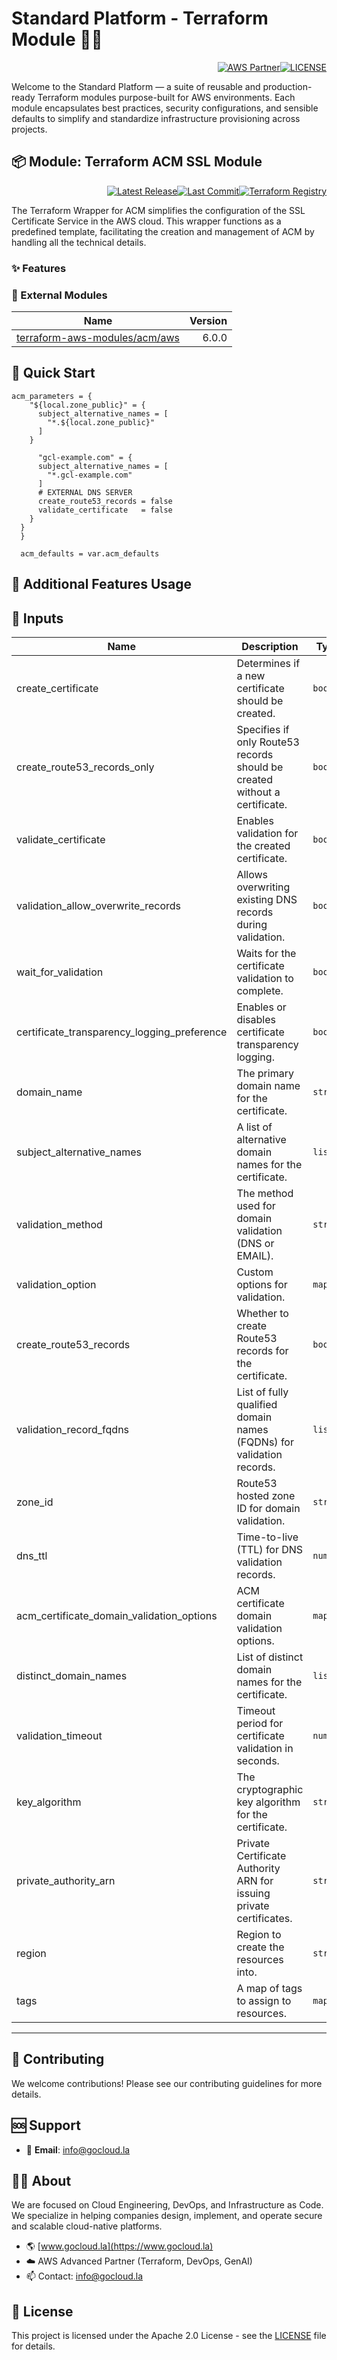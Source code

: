 # Standard Platform - Terraform Module 🚀🚀
<p align="right"><a href="https://partners.amazonaws.com/partners/0018a00001hHve4AAC/GoCloud"><img src="https://img.shields.io/badge/AWS%20Partner-Advanced-orange?style=for-the-badge&logo=amazonaws&logoColor=white" alt="AWS Partner"/></a><a href="LICENSE"><img src="https://img.shields.io/badge/License-Apache%202.0-green?style=for-the-badge&logo=apache&logoColor=white" alt="LICENSE"/></a></p>

Welcome to the Standard Platform — a suite of reusable and production-ready Terraform modules purpose-built for AWS environments.
Each module encapsulates best practices, security configurations, and sensible defaults to simplify and standardize infrastructure provisioning across projects.

## 📦 Module: Terraform ACM SSL Module
<p align="right"><a href="https://github.com/gocloudLa/terraform-aws-wrapper-acm/releases/latest"><img src="https://img.shields.io/github/v/release/gocloudLa/terraform-aws-wrapper-acm.svg?style=for-the-badge" alt="Latest Release"/></a><a href=""><img src="https://img.shields.io/github/last-commit/gocloudLa/terraform-aws-wrapper-acm.svg?style=for-the-badge" alt="Last Commit"/></a><a href="https://registry.terraform.io/modules/gocloudLa/wrapper-acm/aws"><img src="https://img.shields.io/badge/Terraform-Registry-7B42BC?style=for-the-badge&logo=terraform&logoColor=white" alt="Terraform Registry"/></a></p>
The Terraform Wrapper for ACM simplifies the configuration of the SSL Certificate Service in the AWS cloud. This wrapper functions as a predefined template, facilitating the creation and management of ACM by handling all the technical details.

### ✨ Features



### 🔗 External Modules
| Name | Version |
|------|------:|
| <a href="https://github.com/terraform-aws-modules/terraform-aws-acm" target="_blank">terraform-aws-modules/acm/aws</a> | 6.0.0 |



## 🚀 Quick Start
```hcl
acm_parameters = {
    "${local.zone_public}" = {
      subject_alternative_names = [
        "*.${local.zone_public}"
      ]
    }

      "gcl-example.com" = {
      subject_alternative_names = [
        "*.gcl-example.com"
      ]
      # EXTERNAL DNS SERVER
      create_route53_records = false
      validate_certificate   = false
    }
  }
  }

  acm_defaults = var.acm_defaults
```


## 🔧 Additional Features Usage



## 📑 Inputs
| Name                                        | Description                                                                | Type     | Default      | Required |
| ------------------------------------------- | -------------------------------------------------------------------------- | -------- | ------------ | -------- |
| create_certificate                          | Determines if a new certificate should be created.                         | `bool`   | `true`       | no       |
| create_route53_records_only                 | Specifies if only Route53 records should be created without a certificate. | `bool`   | `false`      | no       |
| validate_certificate                        | Enables validation for the created certificate.                            | `bool`   | `true`       | no       |
| validation_allow_overwrite_records          | Allows overwriting existing DNS records during validation.                 | `bool`   | `true`       | no       |
| wait_for_validation                         | Waits for the certificate validation to complete.                          | `bool`   | `true`       | no       |
| certificate_transparency_logging_preference | Enables or disables certificate transparency logging.                      | `bool`   | `true`       | no       |
| domain_name                                 | The primary domain name for the certificate.                               | `string` | `each.key`   | no       |
| subject_alternative_names                   | A list of alternative domain names for the certificate.                    | `list`   | `[]`         | no       |
| validation_method                           | The method used for domain validation (DNS or EMAIL).                      | `string` | `"DNS"`      | no       |
| validation_option                           | Custom options for validation.                                             | `map`    | `{}`         | no       |
| create_route53_records                      | Whether to create Route53 records for the certificate.                     | `bool`   | `true`       | no       |
| validation_record_fqdns                     | List of fully qualified domain names (FQDNs) for validation records.       | `list`   | `[]`         | no       |
| zone_id                                     | Route53 hosted zone ID for domain validation.                              | `string` | `null`       | no       |
| dns_ttl                                     | Time-to-live (TTL) for DNS validation records.                             | `number` | `60`         | no       |
| acm_certificate_domain_validation_options   | ACM certificate domain validation options.                                 | `map`    | `{}`         | no       |
| distinct_domain_names                       | List of distinct domain names for the certificate.                         | `list`   | `[]`         | no       |
| validation_timeout                          | Timeout period for certificate validation in seconds.                      | `number` | `null`       | no       |
| key_algorithm                               | The cryptographic key algorithm for the certificate.                       | `string` | `"RSA_2048"` | no       |
| private_authority_arn                       | Private Certificate Authority ARN for issuing private certificates.        | `string` | `null`       | no       |
| region                                      | Region to create the resources into.                                       | `string` | `null`       | no       |
| tags                                        | A map of tags to assign to resources.                                      | `map`    | `{}`         | no       |








---

## 🤝 Contributing
We welcome contributions! Please see our contributing guidelines for more details.

## 🆘 Support
- 📧 **Email**: info@gocloud.la

## 🧑‍💻 About
We are focused on Cloud Engineering, DevOps, and Infrastructure as Code.
We specialize in helping companies design, implement, and operate secure and scalable cloud-native platforms.
- 🌎 [www.gocloud.la](https://www.gocloud.la)
- ☁️ AWS Advanced Partner (Terraform, DevOps, GenAI)
- 📫 Contact: info@gocloud.la

## 📄 License
This project is licensed under the Apache 2.0 License - see the [LICENSE](LICENSE) file for details. 